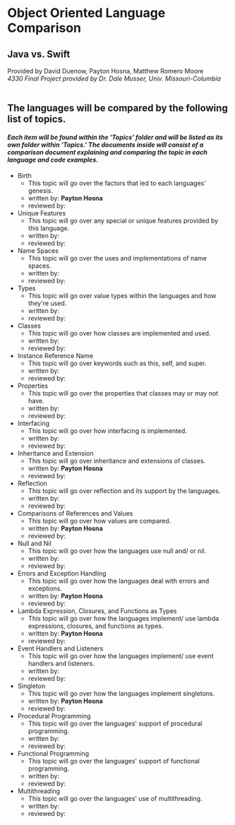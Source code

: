 # Object Oriented Language Comparison
## Java vs. Swift
Provided by David Duenow, Payton Hosna, Matthew Romero Moore
<br>_4330 Final Project provided by Dr. Dale Musser, Univ. Missouri-Columbia_
<br>
<br>
## The languages will be compared by the following list of topics.
#### _Each item will be found within the 'Topics' folder and will be listed as its own folder within 'Topics.' The documents inside will consist of a comparison document explaining and comparing the topic in each language and code examples._
* Birth
	* This topic will go over the factors that led to each languages' genesis.
	* written by: **Payton Hosna**
	* reviewed by:
* Unique Features
	* This topic will go over any special or unique features provided by this language.
	* written by:
	* reviewed by:
* Name Spaces
	* This topic will go over the uses and implementations of name spaces.
	* written by:
	* reviewed by:
* Types
	* This topic will go over value types within the languages and how they're used.
	* written by:
	* reviewed by:
* Classes
	* This topic will go over how classes are implemented and used.
	* written by:
	* reviewed by:
* Instance Reference Name
	* This topic will go over keywords such as this, self, and super.
	* written by:
	* reviewed by:
* Properties
	* This topic will go over the properties that classes may or may not have.
	* written by:
	* reviewed by:
* Interfacing
	* This topic will go over how interfacing is implemented.
	* written by:
	* reviewed by:
* Inheritance and Extension
	* This topic will go over inheritance and extensions of classes.
	* written by: **Payton Hosna**
	* reviewed by:
* Reflection
	* This topic will go over reflection and its support by the languages.
	* written by:
	* reviewed by:
* Comparisons of References and Values
	* This topic will go over how values are compared.
	* written by: **Payton Hosna**
	* reviewed by:
* Null and Nil
	* This topic will go over how the languages use null and/ or nil.
	* written by: 
	* reviewed by:
* Errors and Exception Handling
	* This topic will go over how the languages deal with errors and exceptions.
	* written by: **Payton Hosna**
	* reviewed by:
* Lambda Expression, Closures, and Functions as Types
	* This topic will go over how the languages implement/ use lambda expressions, closures, and functions as types.
	* written by: **Payton Hosna**
	* reviewed by:
* Event Handlers and Listeners
	* This topic will go over how the languages implement/ use event handlers and listeners.
	* written by:
	* reviewed by:
* Singleton
	* This topic will go over how the languages implement singletons.
	* written by: **Payton Hosna**
	* reviewed by:
* Procedural Programming
	* This topic will go over the languages' support of procedural programming.
	* written by:
	* reviewed by:
* Functional Programming
	* This topic will go over the languages' support of functional programming.
	* written by:
	* reviewed by:
* Multithreading
	* This topic will go over the languages' use of multithreading.
	* written by:
	* reviewed by:
